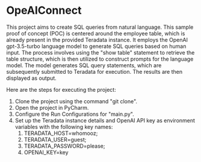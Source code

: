 # OpeAIConnect
This project aims to create SQL queries from natural language. 
This sample proof of concept (POC) is centered around the employee table, which is already present in the provided Teradata instance. 
It employs the OpenAI gpt-3.5-turbo language model to generate SQL queries based on human input. 
The process involves using the "show table" statement to retrieve the table structure, which is then utilized to construct prompts for the language model. 
The model generates SQL query statements, which are subsequently submitted to Teradata for execution. The results are then displayed as output.

Here are the steps for executing the project:

   1. Clone the project using the command "git clone".
   2. Open the project in PyCharm.
   3. Configure the Run Configurations for "main.py".
   4. Set up the Teradata instance details and OpenAI API key as environment variables with the following key names:
      1. TERADATA_HOST=whomooz;
      2. TERADATA_USER=guest;
      3. TERADATA_PASSWORD=please;
      4. OPENAI_KEY=key
